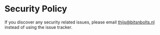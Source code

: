 # Security Policy

If you discover any security related issues, please email thijs@bitsnbolts.nl instead of using the issue tracker.
